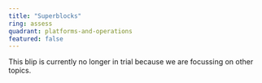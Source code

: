 ```yaml
---
title: "Superblocks"
ring: assess
quadrant: platforms-and-operations
featured: false
---
```


This blip is currently no longer in trial because we are focussing on other topics.
